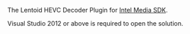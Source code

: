 The Lentoid HEVC Decoder Plugin for [Intel Media SDK](https://software.intel.com/en-us/media-sdk).

Visual Studio 2012 or above is required to open the solution.